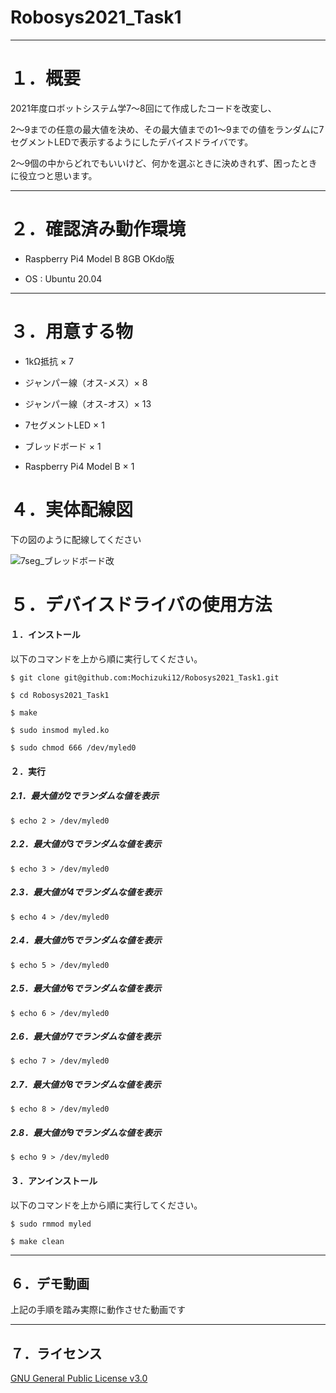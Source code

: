# Robosys2021_Task1

---

# １．概要
2021年度ロボットシステム学7～8回にて作成したコードを改変し、

2～9までの任意の最大値を決め、その最大値までの1～9までの値をランダムに7セグメントLEDで表示するようにしたデバイスドライバです。

2～9個の中からどれでもいいけど、何かを選ぶときに決めきれず、困ったときに役立つと思います。

---

# ２．確認済み動作環境

- Raspberry Pi4 Model B 8GB OKdo版

- OS : Ubuntu 20.04

---

# ３．用意する物

- 1kΩ抵抗 × 7

- ジャンパー線（オス-メス）× 8

- ジャンパー線（オス-オス）× 13

- 7セグメントLED × 1

- ブレッドボード × 1

- Raspberry Pi4 Model B × 1

# ４．実体配線図

下の図のように配線してください

![7seg_ブレッドボード改](https://user-images.githubusercontent.com/92071009/146274418-b4f12214-1e79-430a-be01-efd9cf612a21.png)

# ５．デバイスドライバの使用方法

#### １．インストール

以下のコマンドを上から順に実行してください。

```
$ git clone git@github.com:Mochizuki12/Robosys2021_Task1.git

$ cd Robosys2021_Task1

$ make

$ sudo insmod myled.ko

$ sudo chmod 666 /dev/myled0
```

#### ２．実行


##### 2.1．最大値が2でランダムな値を表示

```
$ echo 2 > /dev/myled0
```

##### 2.2．最大値が3でランダムな値を表示

```
$ echo 3 > /dev/myled0
```

##### 2.3．最大値が4でランダムな値を表示

```
$ echo 4 > /dev/myled0
```

##### 2.4．最大値が5でランダムな値を表示

```
$ echo 5 > /dev/myled0
```

##### 2.5．最大値が6でランダムな値を表示

```
$ echo 6 > /dev/myled0
```

##### 2.6．最大値が7でランダムな値を表示

```
$ echo 7 > /dev/myled0
```

##### 2.7．最大値が8でランダムな値を表示

```
$ echo 8 > /dev/myled0
```

##### 2.8．最大値が9でランダムな値を表示

```
$ echo 9 > /dev/myled0
```

#### ３．アンインストール

以下のコマンドを上から順に実行してください。

```
$ sudo rmmod myled

$ make clean
```

---

## ６．デモ動画
上記の手順を踏み実際に動作させた動画です

---

## ７．ライセンス

[GNU General Public License v3.0](https://github.com/Mochizuki12/Robosys2021_Task1/blob/main/COPYING)


